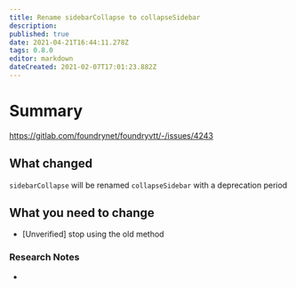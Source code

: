 ```yaml
---
title: Rename sidebarCollapse to collapseSidebar
description: 
published: true
date: 2021-04-21T16:44:11.278Z
tags: 0.8.0
editor: markdown
dateCreated: 2021-02-07T17:01:23.882Z
---
```


# Summary
https://gitlab.com/foundrynet/foundryvtt/-/issues/4243

## What changed

`sidebarCollapse` will be renamed `collapseSidebar` with a deprecation period

## What you need to change

- [Unverified] stop using the old method

### Research Notes

- 
